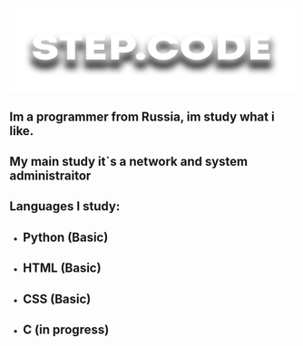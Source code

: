 ![Header](https://github.com/MDCarl2/MDCarl2/blob/main/assets/Githubb%20profile.png)

## Im a programmer from Russia, im study what i like.
## My main study it`s a network and system administraitor

## Languages I study:

  - ## Python (Basic)
  - ## HTML (Basic)
  - ## CSS (Basic)
  - ## C (in progress)